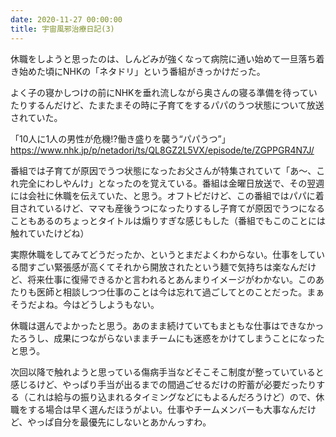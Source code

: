 ```yaml
---
date: 2020-11-27 00:00:00
title: 宇宙風邪治療日記(3)
---
```

休職をしようと思ったのは、しんどみが強くなって病院に通い始めて一旦落ち着き始めた頃にNHKの「ネタドリ」という番組がきっかけだった。

よく子の寝かしつけの前にNHKを垂れ流しながら奥さんの寝る準備を待っていたりするんだけど、たまたまその時に子育てをするパパのうつ状態について放送されていた。

「10人に1人の男性が危機!?働き盛りを襲う“パパうつ”」
https://www.nhk.jp/p/netadori/ts/QL8GZ2L5VX/episode/te/ZGPPGR4N7J/

番組では子育てが原因でうつ状態になったお父さんが特集されていて「あ〜、これ完全にわしやんけ」となったのを覚えている。番組は金曜日放送で、その翌週には会社に休職を伝えていた、と思う。オフトピだけど、この番組ではパパに着目されているけど、ママも産後うつになったりするし子育てが原因でうつになることもあるのちょっとタイトルは煽りすぎな感じもした（番組でもこのことには触れていたけどね）

実際休職をしてみてどうだったか、というとまだよくわからない。仕事をしている間すごい緊張感が高くてそれから開放されたという麺で気持ちは楽なんだけど、将来仕事に復帰できるかと言われるとあんまりイメージがわかない。このあたりも医師と相談しつつ仕事のことは今は忘れて過ごしてとのことだった。まぁそうだよね。今はどうしようもない。

休職は選んでよかったと思う。あのまま続けていてもまともな仕事はできなかったろうし、成果につながらないままチームにも迷惑をかけてしまうことになったと思う。

次回以降で触れようと思っている傷病手当などそこそこ制度が整っていていると感じるけど、やっぱり手当が出るまでの間過ごせるだけの貯蓄が必要だったりする（これは給与の振り込まれるタイミングなどにもよるんだろうけど）ので、休職をする場合は早く選んだほうがよい。仕事やチームメンバーも大事なんだけど、やっぱ自分を最優先にしないとあかんっすわ。
